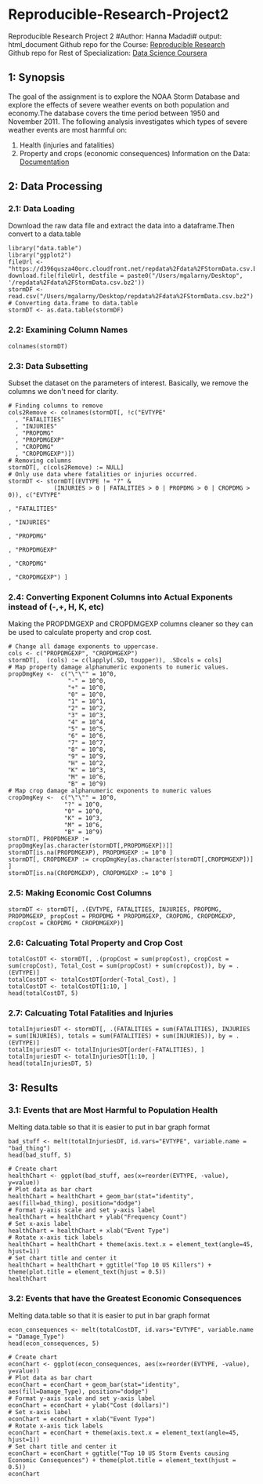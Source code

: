 # Reproducible-Research-Project2
Reproducible Research Project 2
#Author: Hanna Madadi#
output: html_document
Github repo for the Course: [Reproducible Research](https://github.com/mGalarnyk/datasciencecoursera/tree/master/5_Reproducible_Research)
</br>
Github repo for Rest of Specialization: [Data Science Coursera](https://github.com/mGalarnyk/datasciencecoursera)
## 1: Synopsis
The goal of the assignment is to explore the NOAA Storm Database and explore the effects of severe weather events on both population and economy.The database covers the time period between 1950 and November 2011.
The following analysis investigates which types of severe weather events are most harmful on:
1. Health (injuries and fatalities) 
2. Property and crops (economic consequences)
Information on the Data: [Documentation](https://d396qusza40orc.cloudfront.net/repdata%2Fpeer2_doc%2Fpd01016005curr.pdf)
## 2: Data Processing
### 2.1: Data Loading
Download the raw data file and extract the data into a dataframe.Then convert to a data.table
```{r DataLoading}
library("data.table")
library("ggplot2")
fileUrl <- "https://d396qusza40orc.cloudfront.net/repdata%2Fdata%2FStormData.csv.bz2"
download.file(fileUrl, destfile = paste0("/Users/mgalarny/Desktop", '/repdata%2Fdata%2FStormData.csv.bz2'))
stormDF <- read.csv("/Users/mgalarny/Desktop/repdata%2Fdata%2FStormData.csv.bz2")
# Converting data.frame to data.table
stormDT <- as.data.table(stormDF)
```
### 2.2: Examining Column Names
```{r ColumnNames}
colnames(stormDT)
```
### 2.3: Data Subsetting
Subset the dataset on the parameters of interest. Basically, we remove the columns we don't need for clarity. 
```{r DataSubsetting, results="hide"}
# Finding columns to remove
cols2Remove <- colnames(stormDT[, !c("EVTYPE"
  , "FATALITIES"
  , "INJURIES"
  , "PROPDMG"
  , "PROPDMGEXP"
  , "CROPDMG"
  , "CROPDMGEXP")])
# Removing columns
stormDT[, c(cols2Remove) := NULL]
# Only use data where fatalities or injuries occurred.  
stormDT <- stormDT[(EVTYPE != "?" & 
             (INJURIES > 0 | FATALITIES > 0 | PROPDMG > 0 | CROPDMG > 0)), c("EVTYPE"
                                                                            , "FATALITIES"
                                                                            , "INJURIES"
                                                                            , "PROPDMG"
                                                                            , "PROPDMGEXP"
                                                                            , "CROPDMG"
                                                                            , "CROPDMGEXP") ]
```
### 2.4: Converting Exponent Columns into Actual Exponents instead of (-,+, H, K, etc)
Making the PROPDMGEXP and CROPDMGEXP columns cleaner so they can be used to calculate property and crop cost.
```{r CorrectingExponents, results="hide"}
# Change all damage exponents to uppercase.
cols <- c("PROPDMGEXP", "CROPDMGEXP")
stormDT[,  (cols) := c(lapply(.SD, toupper)), .SDcols = cols]
# Map property damage alphanumeric exponents to numeric values.
propDmgKey <-  c("\"\"" = 10^0,
                 "-" = 10^0, 
                 "+" = 10^0,
                 "0" = 10^0,
                 "1" = 10^1,
                 "2" = 10^2,
                 "3" = 10^3,
                 "4" = 10^4,
                 "5" = 10^5,
                 "6" = 10^6,
                 "7" = 10^7,
                 "8" = 10^8,
                 "9" = 10^9,
                 "H" = 10^2,
                 "K" = 10^3,
                 "M" = 10^6,
                 "B" = 10^9)
# Map crop damage alphanumeric exponents to numeric values
cropDmgKey <-  c("\"\"" = 10^0,
                "?" = 10^0, 
                "0" = 10^0,
                "K" = 10^3,
                "M" = 10^6,
                "B" = 10^9)
stormDT[, PROPDMGEXP := propDmgKey[as.character(stormDT[,PROPDMGEXP])]]
stormDT[is.na(PROPDMGEXP), PROPDMGEXP := 10^0 ]
stormDT[, CROPDMGEXP := cropDmgKey[as.character(stormDT[,CROPDMGEXP])] ]
stormDT[is.na(CROPDMGEXP), CROPDMGEXP := 10^0 ]
```
### 2.5: Making Economic Cost Columns
```{r EconomicCostColumns}
stormDT <- stormDT[, .(EVTYPE, FATALITIES, INJURIES, PROPDMG, PROPDMGEXP, propCost = PROPDMG * PROPDMGEXP, CROPDMG, CROPDMGEXP, cropCost = CROPDMG * CROPDMGEXP)]
```
### 2.6: Calcuating Total Property and Crop Cost
```{r TotalPropertyCropCost}
totalCostDT <- stormDT[, .(propCost = sum(propCost), cropCost = sum(cropCost), Total_Cost = sum(propCost) + sum(cropCost)), by = .(EVTYPE)]
totalCostDT <- totalCostDT[order(-Total_Cost), ]
totalCostDT <- totalCostDT[1:10, ]
head(totalCostDT, 5)
```
### 2.7: Calcuating Total Fatalities and Injuries
```{r TotalFatalitiesInjuriesCalc}
totalInjuriesDT <- stormDT[, .(FATALITIES = sum(FATALITIES), INJURIES = sum(INJURIES), totals = sum(FATALITIES) + sum(INJURIES)), by = .(EVTYPE)]
totalInjuriesDT <- totalInjuriesDT[order(-FATALITIES), ]
totalInjuriesDT <- totalInjuriesDT[1:10, ]
head(totalInjuriesDT, 5)
```
## 3: Results
### 3.1: Events that are Most Harmful to Population Health
Melting data.table so that it is easier to put in bar graph format 
```{r HealthResults}
bad_stuff <- melt(totalInjuriesDT, id.vars="EVTYPE", variable.name = "bad_thing")
head(bad_stuff, 5)
```
```{r healthChart}
# Create chart
healthChart <- ggplot(bad_stuff, aes(x=reorder(EVTYPE, -value), y=value))
# Plot data as bar chart
healthChart = healthChart + geom_bar(stat="identity", aes(fill=bad_thing), position="dodge")
# Format y-axis scale and set y-axis label
healthChart = healthChart + ylab("Frequency Count") 
# Set x-axis label
healthChart = healthChart + xlab("Event Type") 
# Rotate x-axis tick labels 
healthChart = healthChart + theme(axis.text.x = element_text(angle=45, hjust=1))
# Set chart title and center it
healthChart = healthChart + ggtitle("Top 10 US Killers") + theme(plot.title = element_text(hjust = 0.5))
healthChart
```
### 3.2: Events that have the Greatest Economic Consequences
Melting data.table so that it is easier to put in bar graph format 
```{r EconConsequences}
econ_consequences <- melt(totalCostDT, id.vars="EVTYPE", variable.name = "Damage_Type")
head(econ_consequences, 5)
```
```{r econChart}
# Create chart
econChart <- ggplot(econ_consequences, aes(x=reorder(EVTYPE, -value), y=value))
# Plot data as bar chart
econChart = econChart + geom_bar(stat="identity", aes(fill=Damage_Type), position="dodge")
# Format y-axis scale and set y-axis label
econChart = econChart + ylab("Cost (dollars)") 
# Set x-axis label
econChart = econChart + xlab("Event Type") 
# Rotate x-axis tick labels 
econChart = econChart + theme(axis.text.x = element_text(angle=45, hjust=1))
# Set chart title and center it
econChart = econChart + ggtitle("Top 10 US Storm Events causing Economic Consequences") + theme(plot.title = element_text(hjust = 0.5))
econChart
